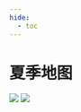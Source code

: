 ```yaml
---
hide:
  - toc
---
```

# 夏季地图

![](https://cdn.jsdelivr.net/gh/Pi3-l22/Stardew_Valley_Image/season_map/4.jpg)
![](https://cdn.jsdelivr.net/gh/Pi3-l22/Stardew_Valley_Image/season_map/3.jpg)